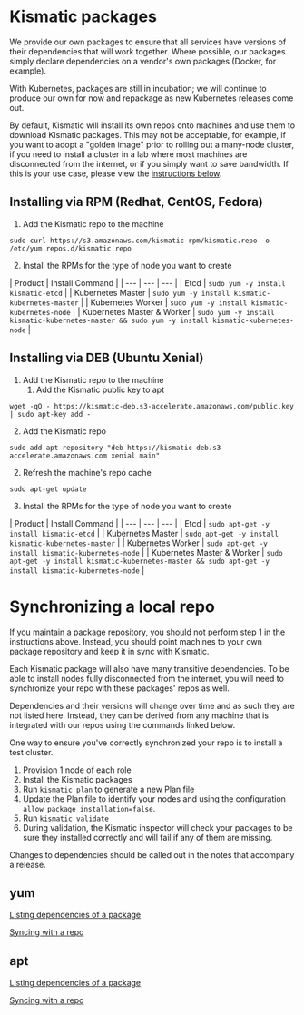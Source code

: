 # Kismatic packages

We provide our own packages to ensure that all services have versions of their dependencies that will work together. Where possible, our packages simply declare dependencies on a vendor's own packages (Docker, for example).

With Kubernetes, packages are still in incubation; we will continue to produce our own for now and repackage as new Kubernetes releases come out.

By default, Kismatic will install its own repos onto machines and use them to download Kismatic packages. This may not be acceptable, for example, if you want to adopt a "golden image" prior to rolling out a many-node cluster, if you need to install a cluster in a lab where most machines are disconnected from the internet, or if you simply want to save bandwidth. If this is your use case, please view the [instructions below](#synclocal).

## Installing via RPM (Redhat, CentOS, Fedora)

1. Add the Kismatic repo to the machine

`sudo curl https://s3.amazonaws.com/kismatic-rpm/kismatic.repo -o /etc/yum.repos.d/kismatic.repo`

2. Install the RPMs for the type of node you want to create

| Product | Install Command |
| --- | --- | --- |
| Etcd | `sudo yum -y install kismatic-etcd` | 
| Kubernetes Master | `sudo yum -y install kismatic-kubernetes-master` | 
| Kubernetes Worker | `sudo yum -y install kismatic-kubernetes-node` |
| Kubernetes Master & Worker | `sudo yum -y install kismatic-kubernetes-master && sudo yum -y install kismatic-kubernetes-node` |

## Installing via DEB (Ubuntu Xenial)

1. Add the Kismatic repo to the machine
   1. Add the Kismatic public key to apt

`wget -qO - https://kismatic-deb.s3-accelerate.amazonaws.com/public.key | sudo apt-key add -` 

   2. Add the Kismatic repo

`sudo add-apt-repository "deb https://kismatic-deb.s3-accelerate.amazonaws.com xenial main"`

2. Refresh the machine's repo cache

`sudo apt-get update`

3. Install the RPMs for the type of node you want to create

| Product | Install Command |
| --- | --- | --- |
| Etcd | `sudo apt-get -y install kismatic-etcd` | 
| Kubernetes Master | `sudo apt-get -y install kismatic-kubernetes-master` | 
| Kubernetes Worker | `sudo apt-get -y install kismatic-kubernetes-node` |
| Kubernetes Master & Worker | `sudo apt-get -y install kismatic-kubernetes-master && sudo apt-get -y install kismatic-kubernetes-node` |

# <a name="synclocal"></a>Synchronizing a local repo

If you maintain a package repository, you should not perform step 1 in the instructions above. Instead, you should point machines to your own package repository and keep it in sync with Kismatic.

Each Kismatic package will also have many transitive dependencies. To be able to install nodes fully disconnected from the internet, you will need to synchronize your repo with these packages' repos as well.

Dependencies and their versions will change over time and as such they are not listed here. Instead, they can be derived from any machine that is integrated with our repos using the commands linked below.

One way to ensure you've correctly synchronized your repo is to install a test cluster.

1. Provision 1 node of each role
2. Install the Kismatic packages
3. Run `kismatic plan` to generate a new Plan file
4. Update the Plan file to identify your nodes and using the configuration `allow_package_installation=false`. 
5. Run `kismatic validate`
6. During validation, the Kismatic inspector will check your packages to be sure they installed correctly and will fail if any of them are missing. 

Changes to dependencies should be called out in the notes that accompany a release.

## yum

[Listing dependencies of a package](http://serverfault.com/questions/199743/how-to-list-rpm-dependencies)

[Syncing with a repo](http://bencane.com/2013/04/15/creating-a-local-yum-repository/)

## apt


[Listing dependencies of a package](http://stackoverflow.com/questions/4627158/how-to-list-all-dependencies-of-a-package-on-linux)

[Syncing with a repo](http://www.tecmint.com/setup-local-repositories-in-ubuntu/)
